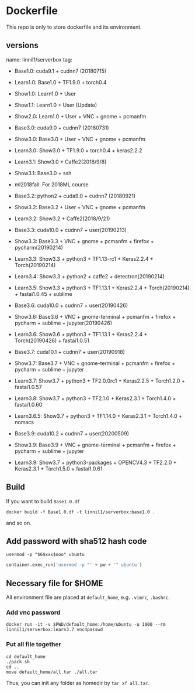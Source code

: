 # Dockerfile

This repo is only to store dockerfile and its environment.

## versions
name: linnil1/serverbox
tag:
* Base1.0: cuda9.1 + cudnn7 (20180715)
* Learn1.0: Base1.0 + TF1.9.0 + torch0.4
* Show1.0: Learn1.0 + User
* Show1.1: Learn1.0 + User (Update)
* Show2.0: Learn1.0 + User + VNC + gnome + pcmanfm

* Base3.0: cuda9.0  + cudnn7 (20180731)
* Show3.0: Base3.0 + User + VNC + gnome + pcmanfm
* Learn3.0: Show3.0 + TF1.9.0 + torch0.4 + keras2.2.2
* Learn3.1: Show3.0 + Caffe2(2018/9/8) 
* Show3.1: Base3.0 + ssh
* ml2018fall: For 2018ML course
* Base3.2: python2 + cuda9.0  + cudnn7 (20180921)
* Show3.2: Base3.2 + User + VNC + gnome + pcmanfm
* Learn3.2: Show3.2 + Caffe2(2018/9/21)

* Base3.3: cuda10.0 + cudnn7 + user(20190213)
* Show3.3: Base3.3 + VNC + gnome + pcmanfm + firefox + pycharm(20190214)
* Learn3.3: Show3.3 + python3 + TF1.13-rc1 + Keras2.2.4 + Torch(20190214)
* Learn3.4: Show3.3 + python2 + caffe2 + detectron(20190214)
* Learn3.5: Show3.3 + python3 + TF1.13.1 + Keras2.2.4 + Torch(20190214) + fastai1.0.45 + sublime

* Base3.6: cuda10.0 + cudnn7 + user(20190426)
* Show3.6: Base3.6 + VNC + gnome-terminal + pcmanfm + firefox + pycharm + sublime + jupyter(20190426)
* Learn3.6: Show3.6 + python3 + TF1.13.1 + Keras2.2.4 + Torch(20190426) + fastai1.0.51

* Base3.7: cuda10.1 + cudnn7 + user(20190918)
* Show3.7: Base3.7 + VNC + gnome-terminal + pcmanfm + firefox + pycharm + sublime + jupyter
* Learn3.7: Show3.7 + python3 + TF2.0.0rc1 + Keras2.2.5 + Torch1.2.0 + fastai1.0.57
* Learn3.8: Show3.7 + python3 + TF2.1.0 + Keras2.3.1 + Torch1.4.0 + fastai1.0.60
* Learn3.6.5: Show3.7 + python3 + TF1.14.0 + Keras2.3.1 + Torch1.4.0 + nomacs

* Base3.9: cuda10.2 + cudnn7 + user(20200509)
* Show3.9: Base3.9 + VNC + gnome-terminal + pcmanfm + firefox + pycharm + sublime + jupyter
* Learn3.9: Show3.7 + python3-packages + OPENCV4.3 + TF2.2.0 + Keras2.3.1 + Torch1.5.0 + fastai1.0.61

## Build

If you want to build `Base1.0.df`

`docker build -f Base1.0.df -t linnil1/serverbox:base1.0 .`

and so on.


## Add password with sha512 hash code
`usermod -p "$6$xxx$ooo" ubuntu`

``` python
container.exec_run('usermod -p "' + pw + '" ubuntu')
```

## Necessary file for $HOME

All environment file are placed at `default_home`, e.g. `.vimrc`, `.bashrc`.

### Add vnc password
```
docker run -it -v $PWD/default_home:/home/ubuntu -u 1000 --rm linnil1/serverbox:learn3.7 vnc4passwd
```

### Put all file together
```
cd default_home
./pack.sh
cd ..
move default_home/all.tar ./all.tar
```

Thus, you can init any folder as homedir by `tar xf all.tar`.

